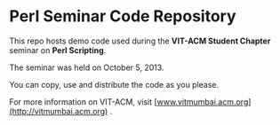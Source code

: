 # Perl Seminar Code Repository

This repo hosts demo code used during the <b>VIT-ACM Student Chapter</b> seminar on <b>Perl Scripting</b>.

The seminar was held on October 5, 2013.

You can copy, use and distribute the code as you please. 

For more information on VIT-ACM, visit [www.vitmumbai.acm.org](http://vitmumbai.acm.org) . 
